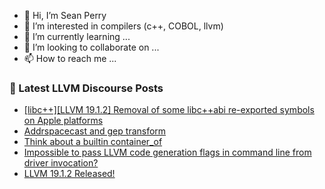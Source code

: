 - 👋 Hi, I’m Sean Perry
- 👀 I’m interested in compilers (c++, COBOL, llvm)
- 🌱 I’m currently learning ...
- 💞️ I’m looking to collaborate on ...
- 📫 How to reach me ...

<!---
s66perry/s66perry is a ✨ special ✨ repository because its `README.md` (this file) appears on your GitHub profile.
You can click the Preview link to take a look at your changes.
--->
### 📕 Latest LLVM Discourse Posts

<!-- DISCOURSE-LLVM:START -->
- [[libc++][LLVM 19.1.2] Removal of some libc++abi re-exported symbols on Apple platforms](https://discourse.llvm.org/t/libc-llvm-19-1-2-removal-of-some-libc-abi-re-exported-symbols-on-apple-platforms/82551#post_1)
- [Addrspacecast and gep transform](https://discourse.llvm.org/t/addrspacecast-and-gep-transform/82499#post_2)
- [Think about a builtin container_of](https://discourse.llvm.org/t/think-about-a-builtin-container-of/82406#post_2)
- [Impossible to pass LLVM code generation flags in command line from driver invocation?](https://discourse.llvm.org/t/impossible-to-pass-llvm-code-generation-flags-in-command-line-from-driver-invocation/82548#post_3)
- [LLVM 19.1.2 Released!](https://discourse.llvm.org/t/llvm-19-1-2-released/82550#post_1)
<!-- DISCOURSE-LLVM:END -->
